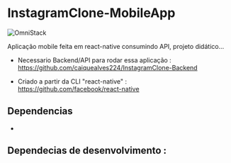 # InstagramClone-MobileApp
![OmniStack](https://user-images.githubusercontent.com/37445916/59968660-94825f00-9513-11e9-9dcc-986f5fe1e4e9.png)

Aplicação mobile feita em react-native consumindo API, projeto didático...

- Necessario Backend/API para rodar essa aplicação : https://github.com/caiquealves224/InstagramClone-Backend

- Criado a partir da CLI "react-native" : https://github.com/facebook/react-native

## Dependencias

-

## Dependecias de desenvolvimento : 

